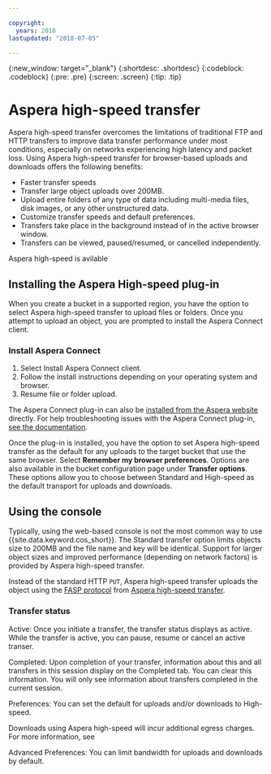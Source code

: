 ```yaml
---

copyright:
  years: 2018
lastupdated: "2018-07-05"

---
```

{:new_window: target="_blank"}
{:shortdesc: .shortdesc}
{:codeblock: .codeblock}
{:pre: .pre}
{:screen: .screen}
{:tip: .tip}

# Aspera high-speed transfer

Aspera high-speed transfer overcomes the limitations of traditional FTP and HTTP transfers to improve data transfer performance under most conditions, especially on networks experiencing high latency and packet loss. Using Aspera high-speed transfer for browser-based uploads and downloads offers the following benefits:

- Faster transfer speeds
- Transfer large object uploads over 200MB.
- Upload entire folders of any type of data including multi-media files, disk images, or any other unstructured data.
- Customize transfer speeds and default preferences.
- Transfers take place in the background instead of in the active browser window.
- Transfers can be viewed, paused/resumed, or cancelled independently.

Aspera high-speed is avilable 

## Installing the Aspera High-speed plug-in

When you create a bucket in a supported region, you have the option to select Aspera high-speed transfer to upload files or folders. Once you attempt to upload an object, you are prompted to install the Aspera Connect client.

### Install Aspera Connect
1. Select Install Aspera Connect client.
2. Follow the install instructions depending on your operating system and browser.
3. Resume file or folder upload.

The Aspera Connect plug-in can also be [installed from the Aspera website](http://downloads.asperasoft.com/connect2/) directly. For help troubleshooting issues with the Aspera Connect plug-in, [see the documentation](http://downloads.asperasoft.com/en/documentation/8).

Once the plug-in is installed, you have the option to set Aspera high-speed transfer as the default for any uploads to the target bucket that use the same browser. Select **Remember my browser preferences**. Options are also available in the bucket configuration page under **Transfer options**. These options allow you to choose between Standard and High-speed as the default transport for uploads and downloads.

## Using the console

Typically, using the web-based console is not the most common way to use {{site.data.keyword.cos_short}}. The Standard transfer option limits objects size to 200MB and the file name and key will be identical.  Support for larger object sizes and improved performance (depending on network factors) is provided by Aspera high-speed transfer.

Instead of the standard HTTP `PUT`, Aspera high-speed transfer uploads the object using the [FASP protocol](http://asperasoft.com/technology/transport/fasp/) from [Aspera high-speed transfer](https://www.ibm.com/cloud/high-speed-data-transfer). 
### Transfer status
Active: Once you initiate a transfer, the transfer status displays as active. While the transfer is active, you can pause, resume or cancel an active transer. 

Completed: Upon completion of your transfer, information about this and all transfers in this session display on the Completed tab. You can clear this information. You will only see information about transfers completed in the current session.

Preferences: You can set the default for uploads and/or downloads to High-speed. 

Downloads using Aspera high-speed will incur additional egress charges. For more information, see

Advanced Preferences: You can limit bandwidth for uploads and downloads by default.